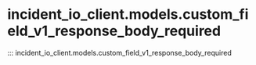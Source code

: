 # incident_io_client.models.custom_field_v1_response_body_required

::: incident_io_client.models.custom_field_v1_response_body_required